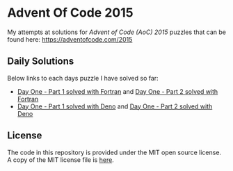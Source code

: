 # Advent Of Code 2015

My attempts at solutions for *Advent of Code (AoC) 2015* puzzles that can be found 
here: https://adventofcode.com/2015

## Daily Solutions

Below links to each days puzzle I have solved so far:

- [Day One - Part 1 solved with Fortran](./Day-01/fotran/app/aoc_day01_p1.f90) and [Day One - Part 2 solved with Fortran](./Day-01/fotran/app/aoc_day01_p2.f90)
- [Day One - Part 1 solved with Deno](./Day-01/deno/aoc_day01_p1.ts) and [Day One - Part 2 solved with Deno](./Day-01/deno/aoc_day01_p2.ts)

## License

The code in this repository is provided under the MIT open source license. A copy of the 
MIT license file is [here](./LICENSE).